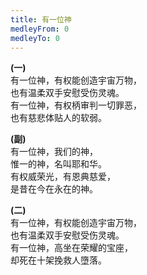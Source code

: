 ```yaml
---
title: 有一位神
medleyFrom: 0
medleyTo: 0
---
```


**(一)**  
有一位神，有权能创造宇宙万物，  
也有温柔双手安慰受伤灵魂。  
有一位神，有权柄审判一切罪恶，  
也有慈悲体贴人的软弱。

**(副)**  
有一位神，我们的神，  
惟一的神，名叫耶和华。  
有权威荣光，有恩典慈爱，  
是昔在今在永在的神。

**(二)**  
有一位神，有权能创造宇宙万物，  
也有温柔双手安慰受伤灵魂。  
有一位神，高坐在荣耀的宝座，  
却死在十架挽救人墮落。

